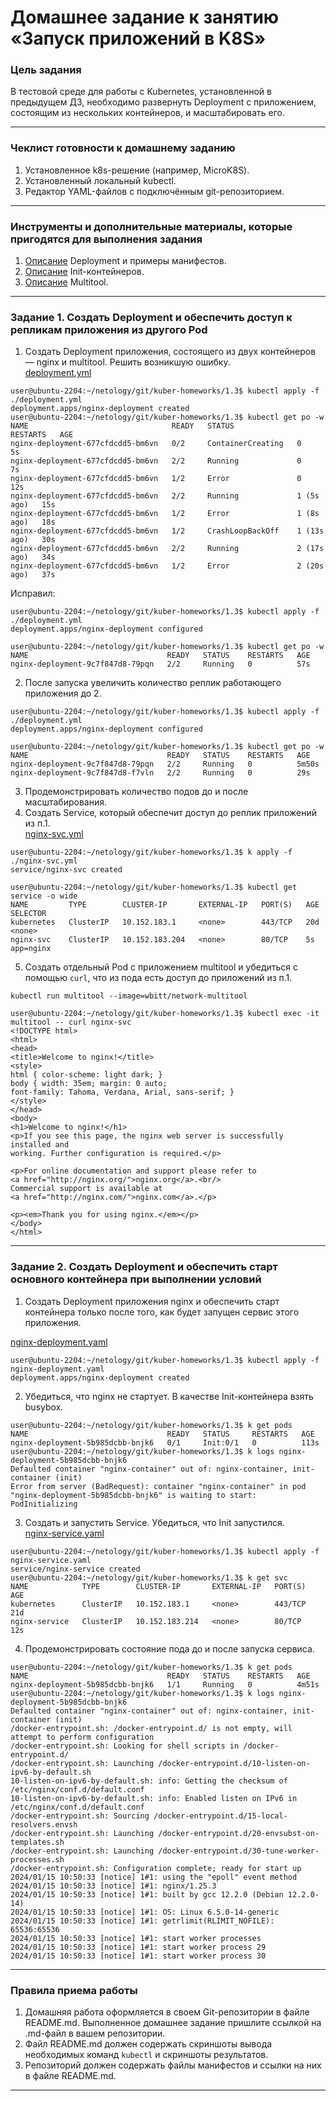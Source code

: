 # Домашнее задание к занятию «Запуск приложений в K8S»

### Цель задания

В тестовой среде для работы с Kubernetes, установленной в предыдущем ДЗ, необходимо развернуть Deployment с приложением, состоящим из нескольких контейнеров, и масштабировать его.

------

### Чеклист готовности к домашнему заданию

1. Установленное k8s-решение (например, MicroK8S).
2. Установленный локальный kubectl.
3. Редактор YAML-файлов с подключённым git-репозиторием.

------

### Инструменты и дополнительные материалы, которые пригодятся для выполнения задания

1. [Описание](https://kubernetes.io/docs/concepts/workloads/controllers/deployment/) Deployment и примеры манифестов.
2. [Описание](https://kubernetes.io/docs/concepts/workloads/pods/init-containers/) Init-контейнеров.
3. [Описание](https://github.com/wbitt/Network-MultiTool) Multitool.

------

### Задание 1. Создать Deployment и обеспечить доступ к репликам приложения из другого Pod

1. Создать Deployment приложения, состоящего из двух контейнеров — nginx и multitool. Решить возникшую ошибку.  
[deployment.yml](https://github.com/michail-77/kuber-homeworks/blob/main/1.3/deployment.yml)

```
user@ubuntu-2204:~/netology/git/kuber-homeworks/1.3$ kubectl apply -f ./deployment.yml
deployment.apps/nginx-deployment created
user@ubuntu-2204:~/netology/git/kuber-homeworks/1.3$ kubectl get po -w
NAME                                READY   STATUS              RESTARTS   AGE
nginx-deployment-677cfdcdd5-bm6vn   0/2     ContainerCreating   0          5s
nginx-deployment-677cfdcdd5-bm6vn   2/2     Running             0          7s
nginx-deployment-677cfdcdd5-bm6vn   1/2     Error               0          12s
nginx-deployment-677cfdcdd5-bm6vn   2/2     Running             1 (5s ago)   15s
nginx-deployment-677cfdcdd5-bm6vn   1/2     Error               1 (8s ago)   18s
nginx-deployment-677cfdcdd5-bm6vn   1/2     CrashLoopBackOff    1 (13s ago)   30s
nginx-deployment-677cfdcdd5-bm6vn   2/2     Running             2 (17s ago)   34s
nginx-deployment-677cfdcdd5-bm6vn   1/2     Error               2 (20s ago)   37s
```
Исправил:
```
user@ubuntu-2204:~/netology/git/kuber-homeworks/1.3$ kubectl apply -f ./deployment.yml
deployment.apps/nginx-deployment configured

user@ubuntu-2204:~/netology/git/kuber-homeworks/1.3$ kubectl get po -w
NAME                               READY   STATUS    RESTARTS   AGE
nginx-deployment-9c7f847d8-79pqn   2/2     Running   0          57s
```
2. После запуска увеличить количество реплик работающего приложения до 2.

```
user@ubuntu-2204:~/netology/git/kuber-homeworks/1.3$ kubectl apply -f ./deployment.yml
deployment.apps/nginx-deployment configured

user@ubuntu-2204:~/netology/git/kuber-homeworks/1.3$ kubectl get po -w
NAME                               READY   STATUS    RESTARTS   AGE
nginx-deployment-9c7f847d8-79pqn   2/2     Running   0          5m50s
nginx-deployment-9c7f847d8-f7vln   2/2     Running   0          29s
```

3. Продемонстрировать количество подов до и после масштабирования.
4. Создать Service, который обеспечит доступ до реплик приложений из п.1.  
[nginx-svc.yml](https://github.com/michail-77/kuber-homeworks/blob/main/1.3/nginx-svc.yml)
```
user@ubuntu-2204:~/netology/git/kuber-homeworks/1.3$ k apply -f ./nginx-svc.yml
service/nginx-svc created

user@ubuntu-2204:~/netology/git/kuber-homeworks/1.3$ kubectl get service -o wide
NAME         TYPE        CLUSTER-IP       EXTERNAL-IP   PORT(S)   AGE   SELECTOR
kubernetes   ClusterIP   10.152.183.1     <none>        443/TCP   20d   <none>
nginx-svc    ClusterIP   10.152.183.204   <none>        80/TCP    5s    app=nginx

```
5. Создать отдельный Pod с приложением multitool и убедиться с помощью `curl`, что из пода есть доступ до приложений из п.1.

```
kubectl run multitool --image=wbitt/network-multitool 

user@ubuntu-2204:~/netology/git/kuber-homeworks/1.3$ kubectl exec -it multitool -- curl nginx-svc
<!DOCTYPE html>
<html>
<head>
<title>Welcome to nginx!</title>
<style>
html { color-scheme: light dark; }
body { width: 35em; margin: 0 auto;
font-family: Tahoma, Verdana, Arial, sans-serif; }
</style>
</head>
<body>
<h1>Welcome to nginx!</h1>
<p>If you see this page, the nginx web server is successfully installed and
working. Further configuration is required.</p>

<p>For online documentation and support please refer to
<a href="http://nginx.org/">nginx.org</a>.<br/>
Commercial support is available at
<a href="http://nginx.com/">nginx.com</a>.</p>

<p><em>Thank you for using nginx.</em></p>
</body>
</html>

```

------

### Задание 2. Создать Deployment и обеспечить старт основного контейнера при выполнении условий

1. Создать Deployment приложения nginx и обеспечить старт контейнера только после того, как будет запущен сервис этого приложения.

[nginx-deployment.yaml](https://github.com/michail-77/kuber-homeworks/blob/main/1.3/nginx-deployment.yaml)
```
user@ubuntu-2204:~/netology/git/kuber-homeworks/1.3$ kubectl apply -f nginx-deployment.yaml
deployment.apps/nginx-deployment created
```

2. Убедиться, что nginx не стартует. В качестве Init-контейнера взять busybox.
```
user@ubuntu-2204:~/netology/git/kuber-homeworks/1.3$ k get pods
NAME                               READY   STATUS     RESTARTS   AGE
nginx-deployment-5b985dcbb-bnjk6   0/1     Init:0/1   0          113s
user@ubuntu-2204:~/netology/git/kuber-homeworks/1.3$ k logs nginx-deployment-5b985dcbb-bnjk6
Defaulted container "nginx-container" out of: nginx-container, init-container (init)
Error from server (BadRequest): container "nginx-container" in pod "nginx-deployment-5b985dcbb-bnjk6" is waiting to start: PodInitializing
```

3. Создать и запустить Service. Убедиться, что Init запустился.  
[nginx-service.yaml](https://github.com/michail-77/kuber-homeworks/blob/main/1.3/nginx-service.yaml)
```
user@ubuntu-2204:~/netology/git/kuber-homeworks/1.3$ kubectl apply -f nginx-service.yaml
service/nginx-service created
user@ubuntu-2204:~/netology/git/kuber-homeworks/1.3$ k get svc
NAME            TYPE        CLUSTER-IP       EXTERNAL-IP   PORT(S)   AGE
kubernetes      ClusterIP   10.152.183.1     <none>        443/TCP   21d
nginx-service   ClusterIP   10.152.183.214   <none>        80/TCP    12s

```

4. Продемонстрировать состояние пода до и после запуска сервиса.
```
user@ubuntu-2204:~/netology/git/kuber-homeworks/1.3$ k get pods
NAME                               READY   STATUS    RESTARTS   AGE
nginx-deployment-5b985dcbb-bnjk6   1/1     Running   0          4m51s
user@ubuntu-2204:~/netology/git/kuber-homeworks/1.3$ k logs nginx-deployment-5b985dcbb-bnjk6
Defaulted container "nginx-container" out of: nginx-container, init-container (init)
/docker-entrypoint.sh: /docker-entrypoint.d/ is not empty, will attempt to perform configuration
/docker-entrypoint.sh: Looking for shell scripts in /docker-entrypoint.d/
/docker-entrypoint.sh: Launching /docker-entrypoint.d/10-listen-on-ipv6-by-default.sh
10-listen-on-ipv6-by-default.sh: info: Getting the checksum of /etc/nginx/conf.d/default.conf
10-listen-on-ipv6-by-default.sh: info: Enabled listen on IPv6 in /etc/nginx/conf.d/default.conf
/docker-entrypoint.sh: Sourcing /docker-entrypoint.d/15-local-resolvers.envsh
/docker-entrypoint.sh: Launching /docker-entrypoint.d/20-envsubst-on-templates.sh
/docker-entrypoint.sh: Launching /docker-entrypoint.d/30-tune-worker-processes.sh
/docker-entrypoint.sh: Configuration complete; ready for start up
2024/01/15 10:50:33 [notice] 1#1: using the "epoll" event method
2024/01/15 10:50:33 [notice] 1#1: nginx/1.25.3
2024/01/15 10:50:33 [notice] 1#1: built by gcc 12.2.0 (Debian 12.2.0-14)
2024/01/15 10:50:33 [notice] 1#1: OS: Linux 6.5.0-14-generic
2024/01/15 10:50:33 [notice] 1#1: getrlimit(RLIMIT_NOFILE): 65536:65536
2024/01/15 10:50:33 [notice] 1#1: start worker processes
2024/01/15 10:50:33 [notice] 1#1: start worker process 29
2024/01/15 10:50:33 [notice] 1#1: start worker process 30
```


------

### Правила приема работы

1. Домашняя работа оформляется в своем Git-репозитории в файле README.md. Выполненное домашнее задание пришлите ссылкой на .md-файл в вашем репозитории.
2. Файл README.md должен содержать скриншоты вывода необходимых команд `kubectl` и скриншоты результатов.
3. Репозиторий должен содержать файлы манифестов и ссылки на них в файле README.md.

------
